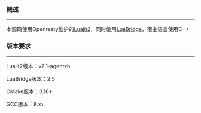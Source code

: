 
[luajit2]:https://github.com/openresty/luajit2
[luabridge]:https://github.com/vinniefalco/LuaBridge
### 概述
--------------------------------------------------

本源码使用Openresty维护的[Luajit2][Luajit2]，同时使用[LuaBridge][luabridge]，宿主语言使用C++

### 版本要求
--------------------------------------------------

Luajit2版本：v2.1-agentzh

LuaBridge版本：2.5

CMake版本：3.16+

GCC版本：8.x+
	
